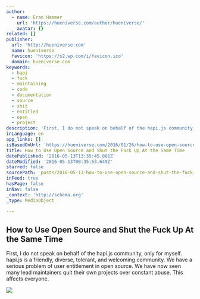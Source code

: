 ```yaml
---
author:
  - name: Eran Hammer
    url: 'https://hueniverse.com/author/hueniverse/'
    avatar: {}
related: []
publisher:
  url: 'http://hueniverse.com'
  name: hueniverse
  favicon: 'https://s2.wp.com/i/favicon.ico'
  domain: hueniverse.com
keywords:
  - hapi
  - fuck
  - maintaining
  - code
  - documentation
  - source
  - shit
  - entitled
  - open
  - project
description: 'First, I do not speak on behalf of the hapi.js community, only for myself. hapi.js is a friendly, diverse, tolerant, and welcoming community. We have a serious problem of user entitlement in open source. We have now seen many lead maintainers quit their own projects over constant abuse. This affects everyone.'
inLanguage: en
app_links: []
isBasedOnUrl: 'https://hueniverse.com/2016/01/26/how-to-use-open-source-and-shut-the-fuck-up-at-the-same-time/'
title: How to Use Open Source and Shut the Fuck Up At the Same Time
datePublished: '2016-05-13T13:35:45.001Z'
dateModified: '2016-05-13T00:35:53.649Z'
starred: false
sourcePath: _posts/2016-05-13-how-to-use-open-source-and-shut-the-fuck-up-at-the-same-time.md
inFeed: true
hasPage: false
inNav: false
_context: 'http://schema.org'
_type: MediaObject

---
```

<article style=""><h1>How to Use Open Source and Shut the Fuck Up At the Same Time</h1><p>First, I do not speak on behalf of the hapi.js community, only for myself. hapi.js is a friendly, diverse, tolerant, and welcoming community. We have a serious problem of user entitlement in open source. We have now seen many lead maintainers quit their own projects over constant abuse. This affects everyone.</p><img src="https://s0.wp.com/i/blank.jpg" /></article>